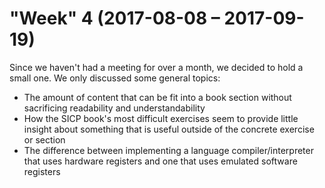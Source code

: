 "Week" 4 (2017-08-08 – 2017-09-19)
==================================

Since we haven't had a meeting for over a month, we decided to hold a small one.
We only discussed some general topics:

* The amount of content that can be fit into a book section without sacrificing
readability and understandability
* How the SICP book's most difficult exercises seem to provide little insight
about something that is useful outside of the concrete exercise or section
* The difference between implementing a language compiler/interpreter that uses
hardware registers and one that uses emulated software registers
